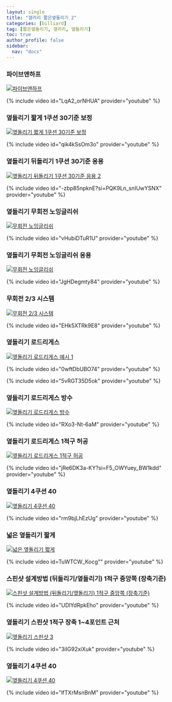 ```yaml
---
layout: single
title: "갤러리 짧은옆돌리기 2"
categories: [billiard]
tag: [짧은옆돌리기, 갤러리, 옆돌리기]
toc: true
author_profile: false
sidebar:
  nav: "docs"
---
```


### 파이브앤하프

[![파이브앤하프](/images/%ED%8C%8C%EC%9D%B4%EB%B8%8C%EC%95%A4%ED%95%98%ED%94%84%20%EB%B0%A9%EC%88%98.png)](/images/%ED%8C%8C%EC%9D%B4%EB%B8%8C%EC%95%A4%ED%95%98%ED%94%84%20%EB%B0%A9%EC%88%98.png)

{% include video id="LqA2_orNHUA" provider="youtube" %}

### 옆돌리기 짧게 1쿠션 30기준 보정

[![옆돌리기 짧게 1쿠션 30기준 보정](/images/%EC%95%9E%EB%8F%8C%EB%A6%AC%EA%B8%B0%20%EC%A7%A7%EA%B2%8C%201%EC%BF%A0%EC%85%98%2030%EA%B8%B0%EC%A4%80%20%EB%B3%B4%EC%A0%95.png)](/images/%EC%95%9E%EB%8F%8C%EB%A6%AC%EA%B8%B0%20%EC%A7%A7%EA%B2%8C%201%EC%BF%A0%EC%85%98%2030%EA%B8%B0%EC%A4%80%20%EB%B3%B4%EC%A0%95.png)

{% include video id="qik4kSsOm3o" provider="youtube" %}

### 옆돌리기 뒤돌리기 1쿠션 30기준 응용

[![옆돌리기 뒤돌리기 1쿠션 30기준 응용 2](/images/%EC%98%86%EB%8F%8C%EB%A6%AC%EA%B8%B0%201%EC%BF%A0%EC%85%98%2030%20%EC%9D%91%EC%9A%A9%202.jpg)](https://docs.google.com/presentation/d/1v3LBhp6scdxQhNcwYikAcrbu003bNgIx/edit?usp=sharing&ouid=114978849290694301670&rtpof=true&sd=true)

{% include video id="-zbp85npknE?si=PQK9Ln_snIUwYSNX" provider="youtube" %}

### 옆돌리기 무회전 노잉글리쉬

[![무회전 노잉글리쉬](/images/%EB%85%B8%EC%9E%89%EA%B8%80%EB%A6%AC%EC%89%AC_%EC%96%91%EB%B9%B5.png)](/images/%EB%85%B8%EC%9E%89%EA%B8%80%EB%A6%AC%EC%89%AC_%EC%96%91%EB%B9%B5.png)

{% include video id="vHubiDTuR1U" provider="youtube" %}

### 옆돌리기 무회전 노잉글리쉬 응용

[![무회전 노잉글리쉬](/images/%EC%98%86%EB%8F%8C%EB%A6%AC%EA%B8%B0%20%EB%AC%B4%ED%9A%8C%EC%A0%84%20%EC%9D%91%EC%9A%A9.png)](/images/%EC%98%86%EB%8F%8C%EB%A6%AC%EA%B8%B0%20%EB%AC%B4%ED%9A%8C%EC%A0%84%20%EC%9D%91%EC%9A%A9.png)

{% include video id="JgHDegmty84" provider="youtube" %}

### 무회전 2/3 시스템

[![무회전 2/3 시스템](/images/%EB%AC%B4%ED%9A%8C%EC%A0%84%203%EB%B6%84%EC%9D%982%20%EC%8B%9C%EC%8A%A4%ED%85%9C.png)](https://docs.google.com/presentation/d/1Ag9nM1FDtMODpzDR6ugBdeDASV797IXu/edit?usp=sharing&ouid=114978849290694301670&rtpof=true&sd=true)

{% include video id="EHk5XTRk9E8" provider="youtube" %}

### 옆돌리기 로드리게스

[![옆돌리기 로드리게스 예시 1](/images/옆돌리기_로드리게스_예시1-1.png)](/images/옆돌리기_로드리게스_예시1-1.png)

{% include video id="0wftDbUBO74" provider="youtube" %}

{% include video id="5vRGT35D5ok" provider="youtube" %}

### 옆돌리기 로드리게스 방수

[![옆돌리기 로드리게스 방수](/images/%EC%98%86%EB%8F%8C%EB%A6%AC%EA%B8%B0%20%EB%A1%9C%EB%93%9C%EB%A6%AC%EA%B2%8C%EC%8A%A4%20%EB%B0%A9%EC%88%98.png)](https://docs.google.com/presentation/d/1CMYP710ifS8e6ia7RhCvS9RzD9RRMJbg/edit?usp=sharing&ouid=114978849290694301670&rtpof=true&sd=true)

{% include video id="RXo3-Nt-6aM" provider="youtube" %}

### 옆돌리기 로드리게스 1적구 허공

[![옆돌리기 로드리게스 1적구 허공](/images/%EC%98%86%EB%8F%8C%EB%A6%AC%EA%B8%B0%20%EB%A1%9C%EB%93%9C%EB%A6%AC%EA%B2%8C%EC%8A%A4%201%EC%A0%81%EA%B5%AC%20%ED%97%88%EA%B3%B5.png)](https://docs.google.com/presentation/d/14DXkdxiLTIZta7XvwkoFmUaCwbfDtWMH/edit?usp=sharing&ouid=114978849290694301670&rtpof=true&sd=true)

{% include video id="jRe6DK3a-KY?si=F5_OWYuey_BW1kdd" provider="youtube" %}

### 옆돌리기 4쿠션 40

[![옆돌리기 4쿠션 40](/images/%EC%98%86%EB%8F%8C%EB%A6%AC%EA%B8%B0%204%EC%BF%A0%EC%85%98%2040.png)](https://docs.google.com/presentation/d/1tN4hB4crkZ4YUmzEZPYnpCeBIeGO571G/edit?usp=sharing&ouid=114978849290694301670&rtpof=true&sd=true)

{% include video id="rm9bjLhEzUg" provider="youtube" %}

### 넓은 옆돌리기 짧게

[![넓은 옆돌리기 짧게](/images/%EC%98%86%EB%8F%8C%EB%A6%AC%EA%B8%B0%20%EB%84%93%EC%9D%80%20%EC%A7%A7%EA%B2%8C%20%EC%AB%91%ED%94%84%EB%A1%9C.png)](/images/%EC%98%86%EB%8F%8C%EB%A6%AC%EA%B8%B0%20%EB%84%93%EC%9D%80%20%EC%A7%A7%EA%B2%8C%20%EC%AB%91%ED%94%84%EB%A1%9C.png)

{% include video id=TuWTCW_Kocg"" provider="youtube" %}

### 스핀샷 설계방법 (뒤돌리기/옆돌리기) 1적구 중앙쪽 (장축기준)

[![스핀샷 설계방법 (뒤돌리기/옆돌리기) 1적구 중앙쪽 (장축기준)](/images/%EC%8A%A4%ED%95%80%EC%83%B7%20%EC%84%A4%EA%B3%84.png)](https://docs.google.com/presentation/d/1vpgCVhRGdKMLTEz7MhtmCIs3Z8Q-JXs-/edit?usp=sharing&ouid=114978849290694301670&rtpof=true&sd=true)

{% include video id="UDlYdRpkEho" provider="youtube" %}

### 옆돌리기 스핀샷 1적구 장축 1~4포인트 근처

[![옆돌리기 스핀샷 3](/images/%EC%98%86%EB%8F%8C%EB%A6%AC%EA%B8%B0%20%EC%8A%A4%ED%95%80%EC%83%B7%203.png)](https://docs.google.com/presentation/d/11pBIFVmwUkZAdMMw72DnH-DH0DEBV4O4/edit?usp=sharing&ouid=114978849290694301670&rtpof=true&sd=true)

{% include video id="3iIG92xiXuk" provider="youtube" %}

### 옆돌리기 4쿠션 40

[![옆돌리기 4쿠션 40](/images/%EC%98%86%EB%8F%8C%EB%A6%AC%EA%B8%B0%204%EC%BF%A0%EC%85%98%2040.png)](https://docs.google.com/presentation/d/1tN4hB4crkZ4YUmzEZPYnpCeBIeGO571G/edit?usp=sharing&ouid=114978849290694301670&rtpof=true&sd=true)

{% include video id="lfTXrMsnBnM" provider="youtube" %}
